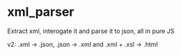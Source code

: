 # xml_parser
Extract xml, interogate it and parse it to json, all in pure JS

v2: .xml -> .json, .json -> .xml and .xml + .xsl -> .html
